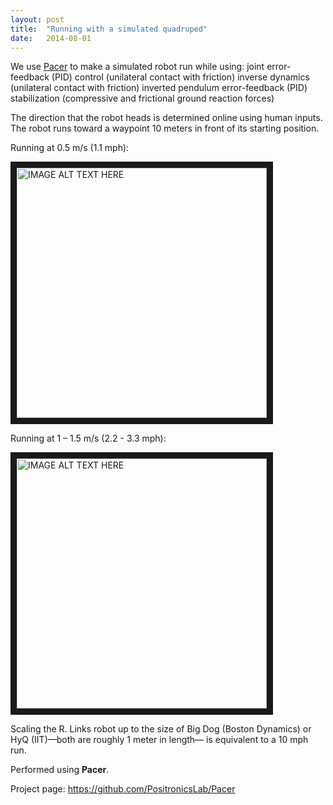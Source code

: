 ```yaml
---
layout: post
title:  "Running with a simulated quadruped"
date:   2014-08-01
---
```


<p class="intro"><span class="dropcap">W</span>e use <a href="http://github.com/PositronicsLab/Pacer">Pacer</a> to make a simulated robot run while using:
    joint error-feedback (PID) control (unilateral contact with friction)
    inverse dynamics (unilateral contact with friction)
    inverted pendulum error-feedback (PID) stabilization (compressive and frictional ground reaction forces)

The direction that the robot heads is determined online using human inputs.  The robot runs toward a waypoint 10 meters in front of its starting position.

Running at 0.5 m/s (1.1 mph):

<a href="http://www.youtube.com/watch?feature=player_embedded&v=OKvNG_Zudw0
" target="_blank"><img src="http://img.youtube.com/vi/OKvNG_Zudw0/0.jpg" 
alt="IMAGE ALT TEXT HERE" width="400" border="10" /></a>

Running at 1 – 1.5 m/s (2.2 - 3.3 mph):

<a href="http://www.youtube.com/watch?feature=player_embedded&v=B3z7lRnhmzU
" target="_blank"><img src="http://img.youtube.com/vi/B3z7lRnhmzU/0.jpg" 
alt="IMAGE ALT TEXT HERE" width="400" border="10" /></a>

Scaling the R. Links robot up to the size of Big Dog (Boston Dynamics) or HyQ (IIT)—both are roughly 1 meter in length— is equivalent to a 10 mph run.

Performed using **Pacer**.

Project page:
<a title="https://github.com/PositronicsLab/Pacer" href="https://github.com/PositronicsLab/Pacer">https://github.com/PositronicsLab/Pacer</a>


